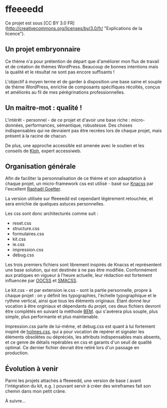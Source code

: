 ffeeeedd
========

Ce projet est sous [CC BY 3.0 FR] (http://creativecommons.org/licenses/by/3.0/fr/ "Explications de la licence").

Un projet embryonnaire
----------------------

Ce thème n'a pour prétention de départ que d'améliorer mon flux de travail et de création de thèmes WordPress. Beaucoup de bonnes intentions mais la qualité et le résultat ne sont pas encore suffisants !

L'objectif à moyen terme et de garder à disposition une base saine et souple de thème WordPress, enrichie de composants spécifiques récoltés, conçus et améliorés au fil de mes pérégrinations professionnelles.

Un maitre-mot : qualité !
-------------------------

L'intérêt - personnel - de ce projet et d'avoir une base riche : micro-données, performances, sémantique, robustesse. Des choses indispensables qui ne devraient pas être recrées lors de chaque projet, mais présent à la racine de chacun.

De plus, une approche accessible est amenée avec le soutien et les conseils de [Kloh](http://www.kloh.fr/ "Kloh.fr"), expert accessiweb.

Organisation générale
---------------------

Afin de faciliter la personnalisation de ce thème et son adaaptation à chaque projet, un micro-framework css est utilisé - basé sur [Knacss](http://knacss.com/ "Knaccs.com") par l'excellent [Raphaël Goetter](http://goetter.fr/ "Goetter.fr"). 

La version utilisée sur ffeeeedd est cependant légèrement retouchée, et sera enrichie de quelques astuces personnelles. 

Les css sont donc architecturés comme suit :

* reset.css
* structure.css
* formulaires.css
* kit.css
* ie.css
* impression.css
* debug.css

Les trois premiers fichiers sont librement inspirés de Knacss et représentent une base solution, qui est destinée à ne pas être modifiée. Conformément aux pratiques en vigueur à l'heure actuelle, leur rédaction est fortement influencée par [OOCSS](http://oocss.org/ "oocss.org") et [SMACSS](http://smacss.com/ "smacss.com").

Le kit.css - et par extension ie.css - sont la partie personnelle, propre à chaque projet : on y définit les typographies, l'échelle typographique et le rythme vertical, ainsi que tous les éléments originaux. Étant donné leur vocation à être orginiaux et dépendants du projet, ces deux fichiers devront être complétés en suivant la méthode [BEM](http://bem.info/method/ "BEM.info"). qui s'avèrera plus souple, plus simple, plus performante et plus maintenable. 

Impression.css parle de lui-même, et debug.css est quant à lui fortement inspiré de [holmes.css](http://www.red-root.com/sandbox/holmes/ "Holmes.css"), qui a pour vocation de repérer et signaler les éléments obsolètes ou dépréciés, les attributs indispensables mais absents, et ce genre de détails repérables en css et garants d'un seuil de qualité optimal. Ce dernier fichier devrait être retiré lors d'un passage en production.

Évolution à venir
-----------------

Parmi les projets attachés à ffeeeedd, une version de base ( avant l'intégration du kit, e.g. ) pouvant servir à créer des wireframes fait son chemin dans mon petit crâne.

À suivre...


